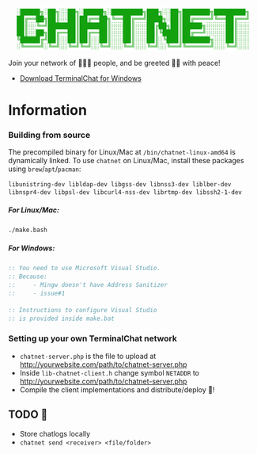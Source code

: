 <p align=center><img src="https://raw.githubusercontent.com/MidnQP/midnqp/midnqp/cdn/terminal-chat-logo-white.PNG"></p>

Join your network of 👨🏻‍💻 people, and be greeted 👋🏻 with peace!

- [Download TerminalChat for Windows](https://github.com/MidnQP/TerminalChat/raw/master/bin/WinTerminalChat.zip)
<!-- - [Download TerminalChat for Linux/Mac](https://github.com/MidnQP/TerminalChat/raw/master/bin/chatnet-linux-amd64) -->


# Information
### Building from source
The precompiled binary for Linux/Mac at `/bin/chatnet-linux-amd64` is dynamically linked. To use `chatnet` on Linux/Mac, install these packages using `brew`/`apt`/`pacman`:
```
libunistring-dev libldap-dev libgss-dev libnss3-dev liblber-dev libnspr4-dev libpsl-dev libcurl4-nss-dev librtmp-dev libssh2-1-dev
```
##### For Linux/Mac:

```sh
./make.bash
```

##### For Windows:
```bat
:: You need to use Microsoft Visual Studio.
:: Because:
::     - Mingw doesn't have Address Sanitizer
::     - issue#1

:: Instructions to configure Visual Studio
:: is provided inside make.bat
```


### Setting up your own TerminalChat network
- `chatnet-server.php` is the file to upload at http://yourwebsite.com/path/to/chatnet-server.php
- Inside `lib-chatnet-client.h` change symbol `NETADDR` to http://yourwebsite.com/path/to/chatnet-server.php
- Compile the client implementations and distribute/deploy 🚀!

## TODO 📃
- Store chatlogs locally
- `chatnet send <receiver> <file/folder>`
